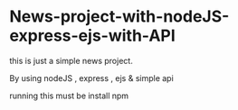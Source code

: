 # News-project-with-nodeJS-express-ejs-with-API

this is just a simple news project.

By using nodeJS , express , ejs & simple api

running this must be install npm 

